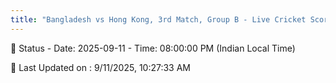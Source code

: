 ```yaml
---
title: "Bangladesh vs Hong Kong, 3rd Match, Group B - Live Cricket Score"
---
```


📑 Status - Date: 2025-09-11 - Time: 08:00:00 PM (Indian Local Time)

📝 Last Updated on : 9/11/2025, 10:27:33 AM  

